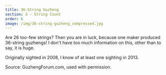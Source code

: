 ```yaml
---
title: 36-String Guzheng
section: 3 - String Count
order: 6
image: /img/36-string-guzheng_compressed.jpg
---
```

Are 26 too-few strings? Then you are in luck, because one maker produced 36-string guzhengs! I don't have too much information on this, other than to say, it is huge.



Originally sighted in 2008, I know of at least one sighting in 2013.



Source: GuzhengForum.com, used with permission.
